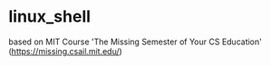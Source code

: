 # linux_shell
based on MIT Course 'The Missing Semester of Your CS Education' (https://missing.csail.mit.edu/)
